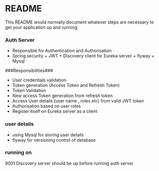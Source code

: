 # README #

This README would normally document whatever steps are necessary to get your application up and running.

### Auth Server ###

* Responsible for Authentication and Authorisation
* Spring security + JWT + Discovery client for Eureka server + flyway + Mysql

###Responsibilities###

* User credentials validation
* Token generation (Access Token and Refresh Token)
* Token Validation
* New access Token generation from refresh token
* Access User details (user name , roles etc) from valid JWT token
* Authorisation based on user roles
* Register itself on Eureka server as a client

### user details ###

* using Mysql for storing user details
* flyway for versioning control of database

### running on ###
9001
Discovery server should be up before running auth server